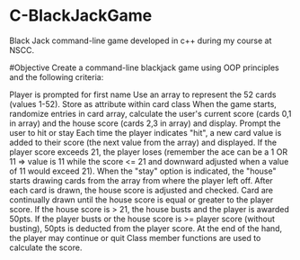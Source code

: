 # C-BlackJackGame
Black Jack command-line game developed in c++ during my course at NSCC. 

#Objective
Create a command-line blackjack game using OOP principles and the following criteria:

Player is prompted for first name
Use an array to represent the 52 cards (values 1-52). Store as attribute within card class
When the game starts, randomize entries in card array, calculate the user's current score (cards 0,1 in array) and the house score (cards 2,3 in array) and display. Prompt the user to hit or stay
Each time the player indicates "hit", a new card value is added to their score (the next value from the array) and displayed.
If the player score exceeds 21, the player loses (remember the ace can be a 1 OR 11 => value is 11 while the score <= 21 and downward adjusted when a value of 11 would exceed 21).
When the "stay" option is indicated, the "house" starts drawing cards from the array from where the player left off. After each card is drawn, the house score is adjusted and checked. Card are continually drawn until the house score is equal or greater to the player score.
If the house score is > 21, the house busts and the player is awarded 50pts.
If the player busts or the house score is >= player score (without busting), 50pts is deducted from the player score.
At the end of the hand, the player may continue or quit
Class member functions are used to calculate the score.
